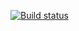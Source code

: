 [![Build status](https://ci.appveyor.com/api/projects/status/qd9sglvo3e26toed?svg=true)](https://ci.appveyor.com/project/EkaterinaChernovaHD106906b/api-ci-2)